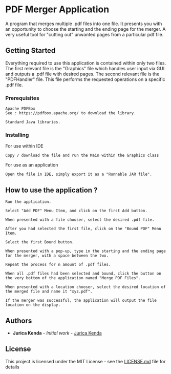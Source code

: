 # PDF Merger Application

A program that merges multiple .pdf files into one file. It presents you with an opportunity to choose the starting and the ending page for the merger. A very useful tool for "cutting out" unwanted pages from a particular pdf file.

## Getting Started

Everything required to use this application is contained within only two files. The first relevant file is the "Graphics" file which handles user input via GUI and outputs a .pdf file with desired pages. The second relevant file is the "PDFHandler" file. This file performs the requested operations on a specific .pdf file.

### Prerequisites

```
Apache PDFBox
See : https://pdfbox.apache.org/ to download the library.
```

```
Standard Java libraries.
```

### Installing

For use within IDE

```
Copy / download the file and run the Main within the Graphics class
```

For use as an application

```
Open the file in IDE, simply export it as a "Runnable JAR file".
```
## How to use the application ?
```
Run the application.
```
```
Select "Add PDF" Menu Item, and click on the first Add button.
```
```
When presented with a file chooser, select the desired .pdf file.
```
```
After you had selected the first file, click on the "Bound PDF" Menu Item.
```
```
Select the first Bound button.
```
```
When presented with a pop-up, type in the starting and the ending page for the merger, with a space between the two.
```
```
Repeat the process for n amount of .pdf files.
```
```
When all .pdf files had been selected and bound, click the button on the very bottom of the application named "Merge PDF Files".
```
```
When presented with a location chooser, select the desired location of the merged file and name it "xyz.pdf".
```
```
If the merger was successful, the application will output the file location on the display.
```

## Authors

* **Jurica Kenda** - *Initial work* - [Jurica Kenda](https://github.com/juricaKenda)


## License

This project is licensed under the MIT License - see the [LICENSE.md](LICENSE.md) file for details